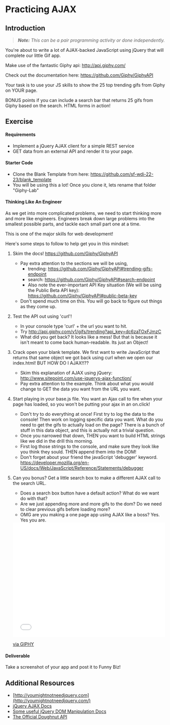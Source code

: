 # Practicing AJAX

## Introduction

> ***Note:*** _This can be a pair programming activity or done independently._

You're about to write a lot of AJAX-backed JavaScript using jQuery that will complete our little Gif app.

Make use of the fantastic Giphy api: 
http://api.giphy.com/

Check out the documentation here: 
https://github.com/Giphy/GiphyAPI

Your task is to use your JS skills to show the 25 top trending gifs from Giphy on YOUR page. 

BONUS points if you can include a search bar that returns 25 gifs from Giphy based on the search. HTML forms in action!

## Exercise

#### Requirements

- Implement a jQuery AJAX client for a simple REST service
- GET data from an external API and render it to your page.

#### Starter Code

- Clone the Blank Template from here: https://github.com/sf-wdi-22-23/blank_template
- You will be using this a lot! Once you clone it, lets rename that folder "Giphy-Lab"

#### Thinking Like An Engineer

As we get into more complicated problems, we need to start thinking more and more like engineers. Engineers break down large problems into the smallest possible parts, and tackle each small part one at a time. 

This is one of the major skills for web development!

Here's some steps to follow to help get you in this mindset:

1. Skim the docs! https://github.com/Giphy/GiphyAPI
	- Pay extra attention to the sections we will be using, 
		- trending: https://github.com/Giphy/GiphyAPI#trending-gifs-endpoint
		- search: https://github.com/Giphy/GiphyAPI#search-endpoint
		- Also note the ever-important API Key situation (We will be using the Public Beta API key): https://github.com/Giphy/GiphyAPI#public-beta-key 
	- Don't spend much time on this. You will go back to figure out things as they come up. 

2. Test the API out using 'curl'!
	- In your console type 'curl' + the url you want to hit. 
	- Try http://api.giphy.com/v1/gifs/trending?api_key=dc6zaTOxFJmzC
	- What did you get back? It looks like a mess! But that is because it isn't meant to come back human-readable. Its just an Object!

3. Crack open your blank template. We first want to write JavaScript that returns that same object we got back using curl when we open our index.html! BUT HOW DO I AJAX!!??
	- Skim this explanation of AJAX using jQuery: http://www.sitepoint.com/use-jquerys-ajax-function/
	- Pay extra attention to the example. Think about what you would change to GET the data you want from the URL you want. 

4. Start playing in your base.js file. You want an Ajax call to fire when your page has loaded, so you won't be putting your ajax in an on.click!
	- Don't try to do everything at once! First try to log the data to the console! Then work on logging specific data you want. What do you need to get the gifs to actually load on the page? There is a bunch of stuff in this data object, and this is actually not a trivial question. 
	- Once you narrowed that down, THEN you want to build HTML strings like we did in the drill this morning. 
	- First log those strings to the console, and make sure they look like you think they sould. THEN append them into the DOM!
	- Don't forget about your friend the javaScript 'debugger' keyword. https://developer.mozilla.org/en-US/docs/Web/JavaScript/Reference/Statements/debugger

5. Can you bonus? Get a little search box to make a different AJAX call to the search URL. 
	- Does a search box button have a default action? What do we want do with that?
	- Are we just appending more and more gifs to the dom? Do we need to clear previous gifs before loading more?
	- OMG are you making a one page app using AJAX like a boss? Yes. Yes you are. 

	<iframe src="//giphy.com/embed/YTbZzCkRQCEJa" width="480" height="360" frameBorder="0" class="giphy-embed" allowFullScreen></iframe><p><a href="http://giphy.com/gifs/party-excited-birthday-YTbZzCkRQCEJa">via GIPHY</a></p>


#### Deliverable

Take a screenshot of your app and post it to Funny Biz! 

## Additional Resources

- [http://youmightnotneedjquery.com](http://youmightnotneedjquery.com/)
- [jQuery AJAX Docs](http://api.jquery.com/jquery.ajax/)
- [Some useful jQuery DOM Manipulation Docs](http://api.jquery.com/prepend/)
- [The Official Doughnut API](https://www.doughnuts.ga/)
